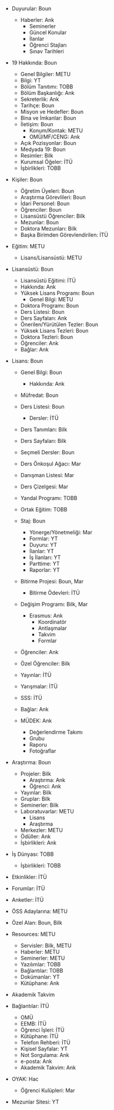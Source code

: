 - Duyurular: Boun
	+ Haberler: Ank
		- Seminerler
		- Güncel Konular
		- İlanlar
		- Öğrenci Stajları
		- Sınav Tarihleri

- 19 Hakkında: Boun
	- Genel Bilgiler: METU
	- Bilgi: YT

	+ Bölüm Tanıtımı: TOBB
	+ Bölüm Başkanlığı: Ank
	+ Sekreterlik: Ank
	+ Tarihçe: Boun
	+ Misyon ve Hedefler: Boun
	+ Bina ve İmkanlar: Boun
	+ İletişim: Boun
		- Konum/Kontak: METU
		- OMÜ/MF/CENG: Ank
	+ Açık Pozisyonlar: Boun
	+ Medyada 19: Boun
	+ Resimler: Bilk
	+ Kurumsal Öğeler: İTÜ
	+ İşbirlikleri: TOBB

- Kişiler: Boun

	+ Öğretim Üyeleri: Boun
	+ Araştırma Görevlileri: Boun
	+ İdari Personel: Boun
	+ Öğrenciler: Boun
	+ Lisansüstü Öğrenciler: Bilk
	+ Mezunlar: Boun
	+ Doktora Mezunları: Bilk
	+ Başka Birimden Görevlendirilen: İTÜ

- Eğitim: METU

	+ Lisans/Lisansüstü: METU

- Lisansüstü: Boun
	- Lisansüstü Eğitimi: İTÜ
	- Hakkında: Ank

	+ Yüksek Lisans Programı: Boun
		- Genel Bilgi: METU
	+ Doktora Programı: Boun
	+ Ders Listesi: Boun
	+ Ders Sayfaları: Ank
	+ Önerilen/Yürütülen Tezler: Boun
	+ Yüksek Lisans Tezleri: Boun
	+ Doktora Tezleri: Boun
	+ Öğrenciler: Ank
	+ Bağlar: Ank

- Lisans: Boun

	+ Genel Bilgi: Boun
		- Hakkında: Ank
	+ Müfredat: Boun
	+ Ders Listesi: Boun
		- Dersler: İTÜ
	+ Ders Tanımları: Bilk
	+ Ders Sayfaları: Bilk
	+ Seçmeli Dersler: Boun
	+ Ders Önkoşul Ağacı: Mar
	+ Danışman Listesi: Mar
	+ Ders Çizelgesi: Mar
	+ Yandal Programı: TOBB
	+ Ortak Eğitim: TOBB
	+ Staj: Boun
		- Yönerge/Yönetmeliği: Mar
		- Formlar: YT
		- Duyuru: YT
		- İlanlar: YT
		- İş İlanları: YT
		- Parttime: YT
		- Raporlar: YT

	+ Bitirme Projesi: Boun, Mar
		- Bitirme Ödevleri: İTÜ
	+ Değişim Programı: Bilk, Mar
		- Erasmus: Ank
			+ Koordinatör
			+ Antlaşmalar
			+ Takvim
			+ Formlar
	+ Öğrenciler: Ank
	+ Özel Öğrenciler: Bilk
	+ Yayınlar: İTÜ
	+ Yarışmalar: İTÜ
	+ SSS: İTÜ
	+ Bağlar: Ank
	+ MÜDEK: Ank
		- Değerlendirme Takımı
		- Grubu
		- Raporu
		- Fotoğraflar

- Araştırma: Boun

	+ Projeler: Bilk
		+ Araştırma: Ank
		+ Öğrenci: Ank
	+ Yayınlar: Bilk
	+ Gruplar: Bilk
	+ Seminerler: Bilk
	+ Laboratuvarlar: METU
		- Lisans
		- Araştırma
	+ Merkezler: METU
	+ Ödüller: Ank
	+ İşbirlikleri: Ank

- İş Dünyası: TOBB
	+ İşbirlikleri: TOBB

- Etkinlikler: İTÜ

- Forumlar: İTÜ

- Anketler: İTÜ

- ÖSS Adaylarına: METU

- Özel Alan: Boun, Bilk

- Resources: METU

	+ Servisler: Bilk, METU
	+ Haberler: METU
	+ Seminerler: METU
	+ Yazılımlar: TOBB
	+ Bağlantılar: TOBB
	+ Dokümanlar: YT
	+ Kütüphane: Ank

- Akademik Takvim

- Bağlantılar: İTÜ

	+ OMÜ
	+ EEMB: İTÜ
	+ Öğrenci İşleri: İTÜ
	+ Kütüphane: İTÜ
	+ Telefon Rehberi: İTÜ
	+ Kişisel Sayfalar: YT
	+ Not Sorgulama: Ank
	+ e-posta: Ank
	+ Akademik Takvim: Ank

- OYAK: Hac

	+ Öğrenci Kulüpleri: Mar

- Mezunlar Sitesi: YT
